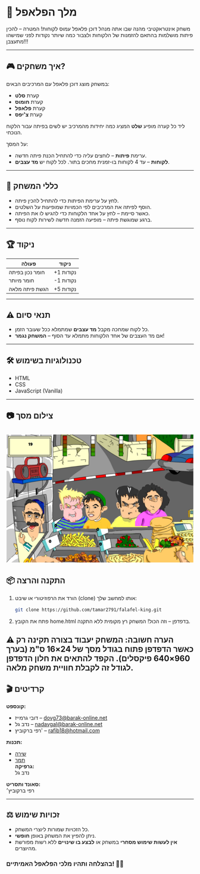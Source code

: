 # 👑 מלך הפלאפל

משחק אינטראקטיבי מהנה שבו אתה מנהל דוכן פלאפל עמוס לקוחות!
המטרה – להכין פיתות מושלמות בהתאם להזמנות של הלקוחות ולצבור כמה שיותר נקודות לפני שמישהו מתעצבן!!!

---

## 🎮 איך משחקים?

במשחק מוצג דוכן פלאפל עם המרכיבים הבאים:
- קערת **סלט**
- קערת **חומוס**
- קערת **פלאפל**
- קערת **צ'יפס**

ליד כל קערה מופיע **שלט** המציג כמה יחידות מהמרכיב יש לשים בפיתה עבור הלקוח הנוכחי.

על המסך:
- ערימת **פיתות** – לוחצים עליה כדי להתחיל הכנת פיתה חדשה.
- **לקוחות** – עד 4 לקוחות בו-זמנית מחכים בתור. לכל לקוח יש **מד עצבים**.

---

## 🧠 כללי המשחק

- לחץ על ערימת הפיתות כדי להתחיל להכין פיתה.
- הוסף לפיתה את המרכיבים לפי הכמויות שמופיעות על השלטים.
- כאשר סיימת – לחץ על אחד הלקוחות כדי להגיש לו את הפיתה.
- ברגע שמוגשת פיתה – מופיעה הזמנה חדשה לשירות לקוח נוסף.

---

## 🏆 ניקוד

| פעולה                     | ניקוד        |
|--------------------------|-------------|
| חומר נכון בפיתה          | +1 נקודות   |
| חומר מיותר               | -1 נקודות   |
| הגשת פיתה מלאה           | +5 נקודות   |

---

## ⚠️ תנאי סיום

- כל לקוח שמחכה מקבל **מד עצבים** שמתמלא ככל שעובר הזמן.
- אם מד העצבים של אחד הלקוחות מתמלא עד הסוף – **המשחק נגמר**!

---

## 🛠️ טכנולוגיות בשימוש

- HTML
- CSS
- JavaScript (Vanilla)

---

## 📷 צילום מסך


![צילום מסך של המשחק](screenshot.png)
---

## 📦 התקנה והרצה

1. הורד את הרפוזיטורי או שיבט (clone) אותו למחשב שלך:
   ```bash
   git clone https://github.com/tamar2791/falafel-king.git
   ```
2. פתח את הקובץ home.html בדפדפן – וזה הכול! המשחק רץ מקומית ללא התקנה.

⚠️ הערה חשובה: המשחק יעבוד בצורה תקינה רק כאשר הדפדפן פתוח בגודל מסך של 24×16 ס"מ (בערך 960×640 פיקסלים). הקפד להתאים את חלון הדפדפן לגודל זה לקבלת חוויית משחק מלאה.
---
## 🎬 קרדיטים

**קונספט:**
- דובי גרמייז – [dovg73@barak-online.net](mailto:dovg73@barak-online.net)  
- נדב גל – [nadavgal@barak-online.net](mailto:nadavgal@barak-online.net)  
- רפי ברקוביץ' – [rafib18@hotmail.com](mailto:rafib18@hotmail.com)  


**תכנות:**  
- [שירה](https://github.com/shirayung)  
- [תמר](https://github.com/tamar2791)  
**גרפיקה:**  
נדב גל

**סאונד ותסריט:**  
רפי ברקוביץ׳

---

## ⚖️ זכויות שימוש

- כל הזכויות שמורות ליוצרי המשחק.
- ניתן להפיץ את המשחק באופן **חופשי**.
- **אין לעשות שימוש מסחרי** במשחק או **לבצע בו שינויים** ללא רשות מפורשת מהיוצרים.
  
### בהצלחה ותהיו מלכי הפלאפל האמיתיים! 🌯👑
#
